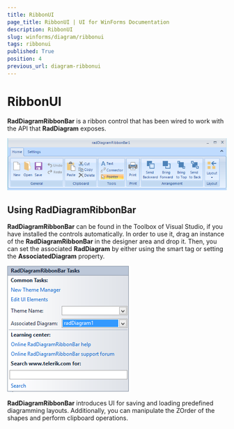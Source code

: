 ```yaml
---
title: RibbonUI
page_title: RibbonUI | UI for WinForms Documentation
description: RibbonUI
slug: winforms/diagram/ribbonui
tags: ribbonui
published: True
position: 4
previous_url: diagram-ribbonui
---
```


# RibbonUI



__RadDiagramRibbonBar__ is a ribbon control that has been wired to work with the API that  __RadDiagram__ exposes.
      
![diagram-ribbonUI 001](images/diagram-ribbonUI001.png)

## Using RadDiagramRibbonBar

__RadDiagramRibbonBar__ can be found in the Toolbox of Visual Studio, if you have installed the controls automatically. In order to use it, drag an instance of the __RadDiagramRibbonBar__ in the designer area and drop it. Then, you can set the associated __RadDiagram__ by either using the smart tag or setting the __AssociatedDiagram__ property.

![diagram-ribbonUI 002](images/diagram-ribbonUI002.png)

__RadDiagramRibbonBar__ introduces UI for saving and loading predefined diagramming layouts. Additionally, you can manipulate the ZOrder of the shapes and perform clipboard operations.
        
